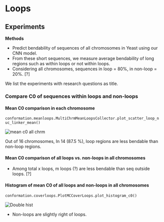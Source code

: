 # Loops

## Experiments

**Methods**

- Predict bendability of sequences of all chromosomes in Yeast using our CNN model. 
- From these short sequences, we measure average bendability of long regions such as within loops or not within loops. 
- Considering all chromosomes, sequences in loop = 80%, in non-loop = 20%. [?]

We list the experiments with research questions as title.

### Compare C0 of sequences within loops and non-loops 

#### Mean C0 comparison in each chromosome

`conformation.meanloops.MultiChrmMeanLoopsCollector.plot_scatter_loop_nuc_linker_mean()`

![mean c0 all chrm](../figures/mcloops/nuc_linker_mean_md_30_mx_None.png)

Out of 16 chromosomes, In 14 (87.5 %), loop regions are less bendable than non-loop regions.

#### Mean C0 comparison of all loops vs. non-loops in all chromosomes


- Among total x loops, m loops (?) are less bendable than seq outside loops. [?]

#### Histogram of mean C0 of all loops and non-loops in all chromosomes

`conformation.coverloops.PlotMCCoverLoops.plot_histogram_c0()`

![Double hist](../figures/mcloops/hist_c0_bins_40_all_pred.png)

- Non-loops are slightly right of loops.

